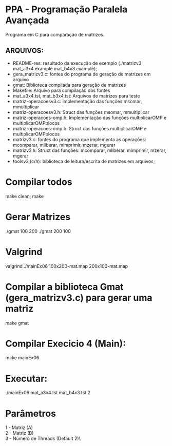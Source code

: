 # PPA - Programação Paralela Avançada
Programa em C para comparação de matrizes.

## ARQUIVOS:
* README-res: resultado da execução de exemplo (./matrizv3 mat_a3x4.example mat_b4x3.example);
* gera_matrizv3.c: fontes do programa de geração de matrizes em arquivo
* gmat: Biblioteca compilada para geração de matrizes
* Makefile: Arquivo para compilação dos fontes
* mat_a3x4.tst, mat_b3x4.tst: Arquivos de matrizes para teste
* matriz-operacoesv3.c: implementação das funções msomar, mmultiplicar
* matriz-operacoesv3.h: Struct das funções msomar, mmultiplicar
* matriz-operacoes-omp.h: Implementação das funções multiplicarOMP e multiplicarOMPblocos
* matriz-operacoes-omp.h: Struct das funções multiplicarOMP e multiplicarOMPblocos
* matrizv3.c: fontes do programa que implementa as operações: mcomparar, mliberar, mimprimir, mzerar, mgerar
* matrizv3.h: Struct das funções: mcomparar, mliberar, mimprimir, mzerar, mgerar
* toolsv3.(c/h): biblioteca de leitura/escrita de matrizes em arquivos;  

# Compilar todos
make clean; make

# Gerar Matrizes
./gmat 100 200
./gmat 200 100

# Valgrind
valgrind ./mainEx06 100x200-mat.map 200x100-mat.map

# Compilar a biblioteca Gmat (gera_matrizv3.c) para gerar uma matriz
make gmat

# Compilar Execicio 4 (Main):
make mainEx06

# Executar: 
 ./mainEx06 mat_a3x4.tst mat_b4x3.tst 2

 # Parâmetros
 1 - Matriz (A)\
 2 - Matriz (B)\
 3 - Número de Threads (Default 2)\